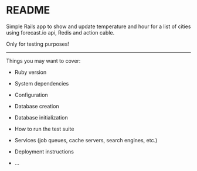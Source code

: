 # README

Simple Rails app to show and update temperature and hour for a list of cities using forecast.io api, Redis and action cable.


Only for testing purposes!


---


Things you may want to cover:

* Ruby version

* System dependencies

* Configuration

* Database creation

* Database initialization

* How to run the test suite

* Services (job queues, cache servers, search engines, etc.)

* Deployment instructions

* ...

